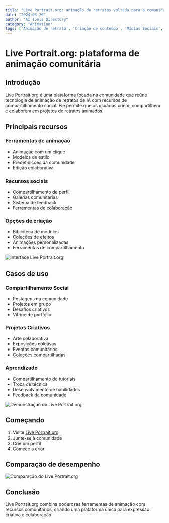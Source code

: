 ```yaml
---
title: "Live Portrait.org: animação de retratos voltada para a comunidade"
date: "2024-03-20"
author: "AI Tools Directory"
category: "Animation"
tags: ['Animação de retrato', 'Criação de conteúdo', 'Mídias Sociais', 'Vídeo de IA']
---
```

# Live Portrait.org: plataforma de animação comunitária

## Introdução

Live Portrait.org é uma plataforma focada na comunidade que reúne tecnologia de animação de retratos de IA com recursos de compartilhamento social. Ele permite que os usuários criem, compartilhem e colaborem em projetos de retratos animados.

## Principais recursos

### Ferramentas de animação
- Animação com um clique
- Modelos de estilo
- Predefinições da comunidade
- Edição colaborativa

### Recursos sociais
- Compartilhamento de perfil
- Galerias comunitárias
- Sistema de feedback
- Ferramentas de colaboração

### Opções de criação
- Biblioteca de modelos
- Coleções de efeitos
- Animações personalizadas
- Ferramentas de compartilhamento

![Interface Live Portrait.org](/imgs/live-portrait-org/interface.jpg)

## Casos de uso

### Compartilhamento Social
- Postagens da comunidade
- Projetos em grupo
- Desafios criativos
- Vitrine de portfólio

### Projetos Criativos
- Arte colaborativa
- Exposições coletivas
- Eventos comunitários
- Coleções compartilhadas

### Aprendizado
- Compartilhamento de tutoriais
- Troca de técnica
- Desenvolvimento de habilidades
- Feedback da comunidade

![Demonstração do Live Portrait.org](/imgs/live-portrait-org/demo.jpg)

## Começando

1. Visite [Live Portrait.org](https://live-portrait.org)
2. Junte-se à comunidade
3. Crie um perfil
4. Comece a criar

## Comparação de desempenho

![Comparação do Live Portrait.org](/imgs/live-portrait-org/comparison.jpg)

## Conclusão

Live Portrait.org combina poderosas ferramentas de animação com recursos comunitários, criando uma plataforma única para expressão criativa e colaboração.